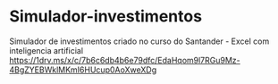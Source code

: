 # Simulador-investimentos
Simulador de investimentos criado no curso do Santander - Excel com inteligencia artificial
https://1drv.ms/x/c/7b6c6db4b6e79dfc/EdaHqom9l7RGu9Mz-4BgZYEBWklMKmI6HUcup0AoXweXDg

